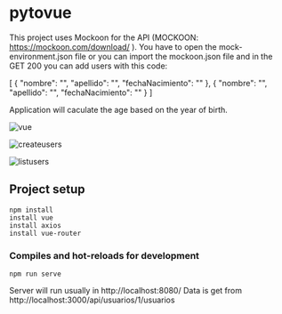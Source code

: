 # pytovue

This project uses Mockoon for the API (MOCKOON: https://mockoon.com/download/
). You have to open the mock-environment.json file or you can import the mockoon.json file and in the GET 200 you can add users with this code:



[
  {
    "nombre": "",
    "apellido": "",
    "fechaNacimiento": ""
  },
  {
    "nombre": "",
    "apellido": "",
    "fechaNacimiento": ""
  }
]

Application will caculate the age based on the year of birth.

![vue](https://adrianalonso.es/wp-content/uploads/2018/01/vue.jpg)


![createusers](https://iili.io/J79a6Lx.jpg)

![listusers](https://iili.io/J79c84p.jpg)




## Project setup
```
npm install
install vue
install axios
install vue-router
```

### Compiles and hot-reloads for development
```
npm run serve
```
Server will run usually in http://localhost:8080/
Data is get from http://localhost:3000/api/usuarios/1/usuarios
